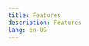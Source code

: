 ```yaml
---
title: Features
description: Features
lang: en-US
---
```

<template>
  <div class="feature-page-intro">
    <Hero title="Lorem ipsum dolor" description="Nulla felis nunc, commodo ut condimentum non, hendrerit eu elit." >
      <NavLink
        class="promo-button"
        :item="{
          link: '/docs/',
          text: 'Documentation',
          rel: 'canonical'
        }"
      />
    </Hero>
    <div class="banner">
      <h2>
        Duis malesuada malesuada
      </h2>
      <div>
        Mauris imperdiet justo vitae maximus venenatis. In hac habitasse platea dictumst. Aliquam erat nibh, imperdiet eu aliquam in, faucibus quis ex. Mauris aliquam ornare mi, non viverra nibh lacinia id. Nulla luctus mi eget diam venenatis, vel pulvinar purus pharetra. Nam accumsan malesuada elementum.
      </div>
    </div>
    <section>
      <h2>Suspendisse ultrices</h2>
      <section class="tabs">
        <section class="tabs-links">
          <a href="#lorem" :class="{ 'tabs-link': true, active: tab === 'lorem' }" @click="selectTab">Lorem ipsum dolor</a>
          <a href="#fusce" :class="{ 'tabs-link': true, active: tab === 'fusce' }" @click="selectTab">Fusce lacinia nisl</a>
          <a href="#quisque" :class="{ 'tabs-link': true, active: tab === 'quisque' }" @click="selectTab">Quisque dui</a>
          <a href="#nisi" :class="{ 'tabs-link': true, active: tab === 'nisi' }" @click="selectTab">Fusce et nisi</a>
          <a href="#aliquam" :class="{ 'tabs-link': true, active: tab === 'aliquam' }" @click="selectTab">Aliquam sit</a>
        </section>
        <section class="tabs-content">
          <article id="lorem" v-show="tab === 'lorem'">
            <h3>Lorem ipsum</h3>
            Lorem ipsum dolor sit amet, consectetur adipiscing elit. Aenean porttitor urna velit, efficitur ultricies leo convallis sit amet. Mauris eleifend facilisis ex et ultrices. Pellentesque at ullamcorper augue. Quisque gravida velit et tristique lacinia. Aenean varius nunc scelerisque purus mattis, vitae iaculis erat elementum. Quisque maximus felis vestibulum nibh condimentum, ut sodales mauris lacinia.
          </article>
          <article id="fusce" v-show="tab === 'fusce'">
            <h3>Fusce lacinia nisl</h3>
            Fusce lacinia nisl nisi. Cras vitae tellus quis tellus mollis commodo consequat quis diam. Fusce lobortis varius diam a volutpat. Nunc id venenatis urna. Donec libero orci, blandit et quam pharetra, rutrum eleifend neque. Fusce elit ex, tincidunt a dignissim quis, pellentesque ut nunc.
          </article>
          <article id="quisque" v-show="tab === 'quisque'">
            <h3>Quisque dui</h3>
            Quisque dui augue, ultrices eget lacinia non, pellentesque vitae enim. Nunc pharetra ut ex et dapibus. Mauris ligula tortor, viverra nec tortor et, finibus feugiat enim. Vivamus ipsum nulla, imperdiet et tincidunt et, semper ut nulla. Donec ultricies mauris non scelerisque consequat.
          </article>
          <article id="nisi" v-show="tab === 'nisi'">
            <h3>Fusce et nisi</h3>
            Fusce et nisi sit amet urna eleifend egestas et et lorem. Morbi varius, sapien sollicitudin tempus placerat, elit orci imperdiet lorem, ut vulputate turpis purus nec purus. Morbi viverra in lacus at euismod. Aliquam sit amet mauris turpis.
          </article>
          <article id="aliquam" v-show="tab === 'aliquam'">
            <h3>Aliquam sit</h3>
            Etiam lacus felis, eleifend vel mauris eu, porttitor porta dolor. Suspendisse ut ultricies neque. Vestibulum posuere augue leo, nec iaculis leo molestie nec. Sed convallis turpis arcu, interdum dictum tellus porta nec. Proin lobortis condimentum ligula, id tempus est laoreet in. Quisque massa enim, tempus vitae mattis vel, rhoncus a purus.
          </article>
        </section>
      </section>
    </section>
  </div>
</template>

<script>
import NavLink from '@theme/components/NavLink.vue';

export default {
  components: {
    NavLink
  },
  data() {
    return {
      tab: 'lorem',
    }
  },

  methods: {
    selectTab(event) {
      event.preventDefault();
      this.tab = event.target.href.split("#").pop();
    }
  }
}
</script>

<style lang="stylus" scoped>
.banner
  display flex
  flex-direction column
  justify-content center
  align-self center
  margin 6rem 0 3rem
  padding-bottom 2rem

.feature-page-intro
  padding $navbarHeight 2rem 0

.tabs
  display flex

  .tabs-links
    display block
    width 20%

  .tabs-link
    display block
    color $textColor
    border-left 2px solid transparent
    padding 0 0.3rem
    margin-bottom 1rem

    &:hover
      text-decoration none
      color $accentColor
    
    &.active
      border-left 2px solid $textColor

  .tabs-content
    width 80%

    > article > h3
      margin 0 0 0.5rem

/* todo: remove !important, maybe mobile first */
@media (max-width: $MQMobile)
  .tabs
    flex-direction column
  .tabs-links
    width 100% !important
    display flex !important
  .tabs-link
    color transparent !important
    width 1.2rem
    height 1.2rem
    padding 0 !important
    background-color $accentColor
    margin-right 1rem !important
    border-radius 50%
    border-left none !important
    &.active
      background-color #f5264eb3 !important
</style>